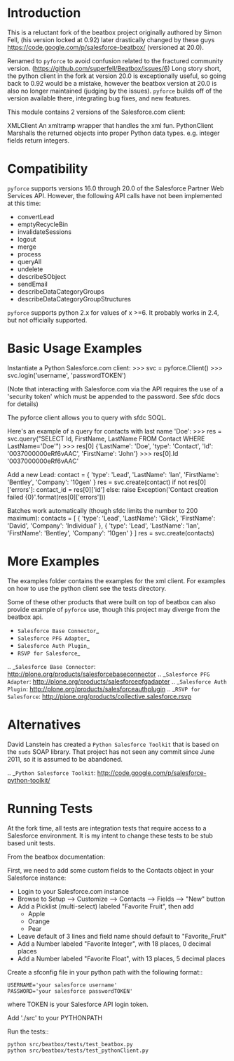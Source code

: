 Introduction
============

This is a reluctant fork of the beatbox project originally authored by Simon 
Fell, (his version locked at 0.92) later drastically changed by these guys
https://code.google.com/p/salesforce-beatbox/ (versioned at 20.0).

Renamed to `pyforce` to avoid confusion related to the fractured community
version. (https://github.com/superfell/Beatbox/issues/6) Long story short,
the python client in the fork at version 20.0 is exceptionally useful, so
going back to 0.92 would be a mistake, however the beatbox version at 20.0 is
also no longer maintained (judging by the issues).  `pyforce` builds off of
the version available there, integrating bug fixes, and new features.

This module contains 2 versions of the Salesforce.com client:

 XMLClient
    An xmltramp wrapper that handles the xml fun.
 PythonClient
   Marshalls the returned objects into proper Python data types. e.g. integer
   fields return integers.

Compatibility
=============

`pyforce` supports versions 16.0 through 20.0 of the Salesforce Partner Web
Services API. However, the following API calls have not been implemented at
this time:

 * convertLead
 * emptyRecycleBin
 * invalidateSessions
 * logout
 * merge
 * process
 * queryAll
 * undelete
 * describeSObject
 * sendEmail
 * describeDataCategoryGroups
 * describeDataCategoryGroupStructures

`pyforce` supports python 2.x for values of x >=6.  It probably works in 2.4,
but not officially supported.

Basic Usage Examples
====================

Instantiate a Python Salesforce.com client:
    >>> svc = pyforce.Client()
    >>> svc.login('username', 'passwordTOKEN')

(Note that interacting with Salesforce.com via the API requires the use of a
'security token' which must be appended to the password.  See sfdc docs for
details)

The pyforce client allows you to query with sfdc SOQL.

Here's an example of a query for contacts with last name 'Doe':
    >>> res = svc.query("SELECT Id, FirstName, LastName FROM Contact WHERE LastName='Doe'")
    >>> res[0]
    {'LastName': 'Doe', 'type': 'Contact', 'Id': '0037000000eRf6vAAC', 'FirstName': 'John'}
    >>> res[0].Id
    '0037000000eRf6vAAC'

Add a new Lead:
    contact = {
            'type': 'Lead', 
            'LastName': 'Ian', 
            'FirstName': 'Bentley', 
            'Company': '10gen'
        }
    res = svc.create(contact)
    if not res[0]['errors']:
        contact_id = res[0]['id']
    else:
        raise Exception('Contact creation failed {0}'.format(res[0]['errors']))

Batches work automatically (though sfdc limits the number to 200 maximum):
    contacts = [
        {
            'type': 'Lead', 
            'LastName': 'Glick', 
            'FirstName': 'David', 
            'Company': 'Individual'
        },
        {
            'type': 'Lead', 
            'LastName': 'Ian', 
            'FirstName': 'Bentley', 
            'Company': '10gen'
        }
    ]
    res = svc.create(contacts)

More Examples
=============

The examples folder contains the examples for the xml client. For examples on 
how to use the python client see the tests directory.

Some of these other products that were built on top of beatbox can also provide
example of `pyforce` use, though this project may diverge from the beatbox api.

  * `Salesforce Base Connector`_
  * `Salesforce PFG Adapter`_
  * `Salesforce Auth Plugin`_
  * `RSVP for Salesforce`_

.. _`Salesforce Base Connector`: http://plone.org/products/salesforcebaseconnector
.. _`Salesforce PFG Adapter`: http://plone.org/products/salesforcepfgadapter
.. _`Salesforce Auth Plugin`: http://plone.org/products/salesforceauthplugin
.. _`RSVP for Salesforce`: http://plone.org/products/collective.salesforce.rsvp


Alternatives
============

David Lanstein has created a `Python Salesforce Toolkit` that is based on the
`suds` SOAP library.  That project has not seen any commit since June 2011, so
it is assumed to be abandoned.

.. _`Python Salesforce Toolkit`: http://code.google.com/p/salesforce-python-toolkit/

Running Tests
=============

At the fork time, all tests are integration tests that require access to a
Salesforce environment.  It is my intent to change these tests to be stub
based unit tests.

From the beatbox documentation:

First, we need to add some custom fields to the Contacts object in your Salesforce instance:

 * Login to your Salesforce.com instance
 * Browse to Setup --> Customize --> Contacts --> Fields --> "New" button
 * Add a Picklist (multi-select) labeled "Favorite Fruit", then add
    * Apple
    * Orange
    * Pear
 * Leave default of 3 lines and field name should default to "Favorite_Fruit"
 * Add a Number labeled "Favorite Integer", with 18 places, 0 decimal places
 * Add a Number labeled "Favorite Float", with 13 places, 5 decimal places

Create a sfconfig file in your python path with the following format::

    USERNAME='your salesforce username'
    PASSWORD='your salesforce passwordTOKEN'

where TOKEN is your Salesforce API login token.

Add './src' to your PYTHONPATH

Run the tests::

    python src/beatbox/tests/test_beatbox.py
    python src/beatbox/tests/test_pythonClient.py

